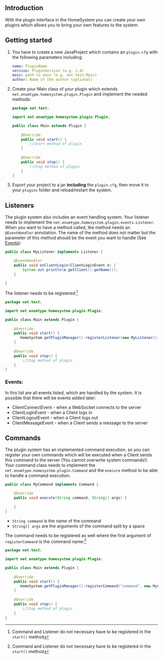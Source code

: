 ## Introduction

With the plugin interface in the HomeSystem you can create your own plugins which allows you to bring
your own features to the system.

## Getting started

1. You have to create a new JavaProject which contains an `plugin.cfg` with the following parameters including:  
   ```yaml
   name: PluginName
   version: PluginVersion (e.g. 1.0)
   main: path to main (e.g. net.test.Main)
   author: Name of the author (optional)
   ```
2. Create your Main class of your plugin which extends `net.enumtype.homesystem.plugin.Plugin`
and implement the needed methods:
   ```java
   package net.test;
   
   import net.enumtype.homesystem.plugin.Plugin;
   
   public class Main extends Plugin {
       
       @Override
       public void start() {
           //Start method of plugin
       }
       
       @Override
       public void stop() {
           //Stop method of plugin
       }
   }
   ```
3. Export your project to a jar **including** the `plugin.cfg`, then move it to your `plugins`
folder and reload/restart the system.

## Listeners

The plugin system also includes an event handling system. Your listener needs to implement the
`net.enumtype.homesystem.plugin.events.Listener`. When you want to have a method called, the method
needs an `@EventHandler` annotation. The name of the method does not matter but the parameter of
this method should be the event you want to handle (See [Events](#Events:)):

```java
public class MyListener implements Listener {

    @EventHandler
    public void onClientLogin(ClientLoginEvent e) {
        System.out.println(e.getClient().getName());
    }

}
```

The listener needs to be registered:[^1]
```java
package net.test;

import net.enumtype.homesystem.plugin.Plugin;

public class Main extends Plugin {
    
    @Override
    public void start() {
       HomeSystem.getPluginManager().registerListener(new MyListener());
    }
    
    @Override
    public void stop() {
        //Stop method of plugin
    }
}
```

### Events:

In this list are all events listed, which are handled by the system. It is possible that there will
be events added later:
- ClientConnectEvent - when a WebSocket connects to the server
- ClientLoginEvent - when a Client logs in
- ClientLogoutEvent - when a Client logs out
- ClientMessageEvent - when a Client sends a message to the server

## Commands

The plugin system has an implemented command execution, so you can register your own commands which will
be executed when a Client sends this command to the server (You cannot overwrite system commands!). Your
command class needs to implement the `net.enumtype.homesystem.plugin.Command` and the `execure` method to
be able to handle a command execution:
```java
public class MyCommand implements Command {

    @Override
    public void execute(String command, String[] args) {
        
    }
}
```
- `String command` is the name of the command
- `String[] args` are the arguments of the command split by a space

The command needs to be registered as well where the first argument of `registerCommand` is the command name:[^1]
```java
package net.test;

import net.enumtype.homesystem.plugin.Plugin;

public class Main extends Plugin {
    
    @Override
    public void start() {
       HomeSystem.getPluginManager().registerCommand("command", new MyCommand());
    }
    
    @Override
    public void stop() {
        //Stop method of plugin
    }
}
```

[^1]: Command and Listener do not necessary have to be registered in the `start()` method